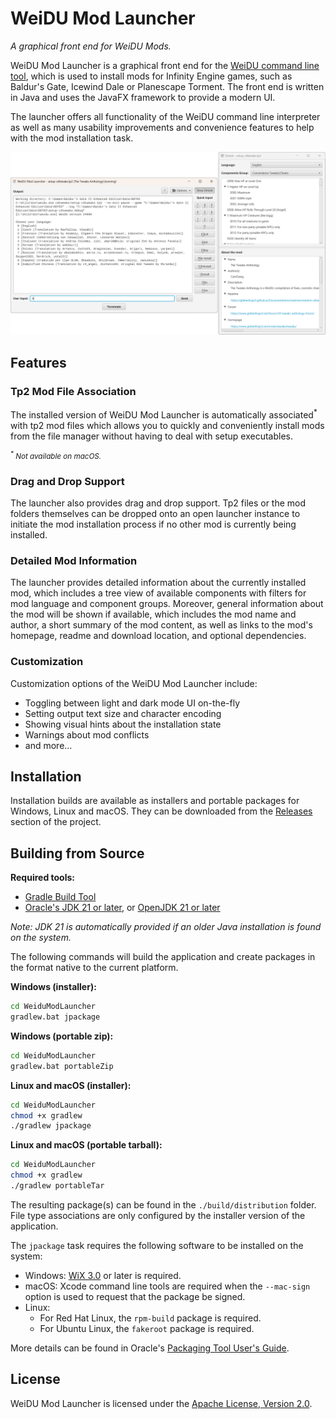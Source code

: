 <!--
[![GitHub release (latest)](https://img.shields.io/github/v/release/InfinityTools/WeiduModLauncher?color=darkred&label=latest%20release)](https://github.com/InfinityTools/WeiduModLauncher/releases/latest)
[![GitHub release date (latest)](https://img.shields.io/github/release-date/InfinityTools/WeiduModLauncher?color=gold)](https://github.com/InfinityTools/WeiduModLauncher/releases/latest)
[![Github downloads](https://img.shields.io/github/downloads/InfinityTools/WeiduModLauncher/total.svg?color=blueviolet)](https://github.com/InfinityTools/WeiduModLauncher/releases)
-->
# WeiDU Mod Launcher
*A graphical front end for WeiDU Mods.*

WeiDU Mod Launcher is a graphical front end for the [WeiDU command line tool](https://github.com/WeiDUorg/weidu), which is used to install mods for Infinity Engine games, such as Baldur's Gate, Icewind Dale or Planescape Torment. The front end is written in Java and uses the JavaFX framework to provide a modern UI.

The launcher offers all functionality of the WeiDU command line interpreter as well as many usability improvements and convenience features to help with the mod installation task.

![main window](preview/mainwindow-plus.png)

## Features

### Tp2 Mod File Association

The installed version of WeiDU Mod Launcher is automatically associated<sup>*</sup> with tp2 mod files which allows you to quickly and conveniently install mods from the file manager without having to deal with setup executables.

<small><em><sup>*</sup> Not available on macOS.</em></small>

### Drag and Drop Support

The launcher also provides drag and drop support. Tp2 files or the mod folders themselves can be dropped onto an open launcher instance to initiate the mod installation process if no other mod is currently being installed.

### Detailed Mod Information

The launcher provides detailed information about the currently installed mod, which includes a tree view of available components with filters for mod language and component groups. Moreover, general information about the mod will be shown if available, which includes the mod name and author, a short summary of the mod content, as well as links to the mod's homepage, readme and download location, and optional dependencies.

### Customization

Customization options of the WeiDU Mod Launcher include:
- Toggling between light and dark mode UI on-the-fly
- Setting output text size and character encoding
- Showing visual hints about the installation state
- Warnings about mod conflicts
- and more…

## Installation

Installation builds are available as installers and portable packages for Windows, Linux and macOS. They can be downloaded from the [Releases](https://github.com/InfinityTools/WeiduModLauncher/releases) section of the project.

## Building from Source

**Required tools:**
- [Gradle Build Tool](https://gradle.org/)
- [Oracle's JDK 21 or later](https://www.oracle.com/de/java/technologies/downloads/), or [OpenJDK 21 or later](https://adoptium.net/temurin/releases/?version=21)

*Note: JDK 21 is automatically provided if an older Java installation is found on the system.*

The following commands will build the application and create packages in the format native to the current platform.

**Windows (installer):**
```bat
cd WeiduModLauncher
gradlew.bat jpackage
```

**Windows (portable zip):**
```bat
cd WeiduModLauncher
gradlew.bat portableZip
```

**Linux and macOS (installer):**
```bash
cd WeiduModLauncher
chmod +x gradlew
./gradlew jpackage
```

**Linux and macOS (portable tarball):**
```bash
cd WeiduModLauncher
chmod +x gradlew
./gradlew portableTar
```

The resulting package(s) can be found in the `./build/distribution` folder. File type associations are only configured by the installer version of the application.

The `jpackage` task requires the following software to be installed on the system:
- Windows: [WiX 3.0](https://wixtoolset.org) or later is required.
- macOS: Xcode command line tools are required when the `--mac-sign` option is used to request that the package be signed.
- Linux:
  - For Red Hat Linux, the `rpm-build` package is required.
  - For Ubuntu Linux, the `fakeroot` package is required.

More details can be found in Oracle's [Packaging Tool User's Guide](https://docs.oracle.com/en/java/javase/21/jpackage/packaging-overview.html).

## License

WeiDU Mod Launcher is licensed under the [Apache License, Version 2.0](https://www.apache.org/licenses/LICENSE-2.0).
